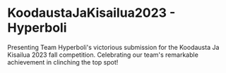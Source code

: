 # KoodaustaJaKisailua2023 - Hyperboli

Presenting Team Hyperboli's victorious submission for the Koodausta Ja Kisailua 2023 fall competition. Celebrating our team's remarkable achievement in clinching the top spot!
